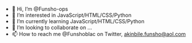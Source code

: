 - 👋 Hi, I’m @Funsho-ops
- 👀 I’m interested in JavaScript/HTML/CSS/Python
- 🌱 I’m currently learning JavaScript/HTML/CSS/Python 
- 💞️ I’m looking to collaborate on ...
- 📫 How to reach me @Funshoblac on Twitter, akinbile.funsho@aol.com

<!---
Funsho-ops/Funsho-ops is a ✨ special ✨ repository because its `README.md` (this file) appears on your GitHub profile.
You can click the Preview link to take a look at your changes.
--->
